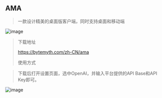 ## AMA
> 一款设计精美的桌面版客户端，同时支持桌面和移动端
> 
![image](https://github.com/baicaigpt/FreeGPT_FreeApiKey/assets/160614217/0b127fe7-c5e0-4a5f-bb47-a9ebbe733b42)
> 
> 下载地址
> 
> https://bytemyth.com/zh-CN/ama
> 
> 使用方式

> 下载后打开设置页面，选中OpenAI，并输入平台提供的API Base和API Key即可。

![image](https://github.com/baicaigpt/FreeGPT_FreeApiKey/assets/160614217/ce400a41-7ba5-489b-a45e-30f8395dc785)
